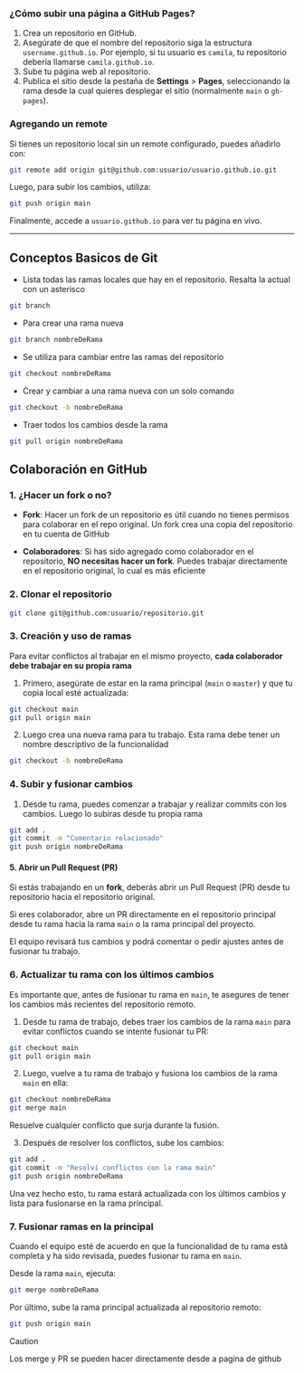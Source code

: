 ### ¿Cómo subir una página a GitHub Pages?

1. Crea un repositorio en GitHub.
2. Asegúrate de que el nombre del repositorio siga la estructura `username.github.io`. Por ejemplo, si tu usuario es `camila`, tu repositorio debería llamarse `camila.github.io`.
3. Sube tu página web al repositorio.
4. Publica el sitio desde la pestaña de **Settings** > **Pages**, seleccionando la rama desde la cual quieres desplegar el sitio (normalmente `main` o `gh-pages`).

### Agregando un remote

Si tienes un repositorio local sin un remote configurado, puedes añadirlo con:

```bash
git remote add origin git@github.com:usuario/usuario.github.io.git
```

Luego, para subir los cambios, utiliza:

```bash
git push origin main
```

Finalmente, accede a `usuario.github.io` para ver tu página en vivo.

---

## Conceptos Basicos de Git

- Lista todas las ramas locales que hay en el repositorio. Resalta la actual con un asterisco

```bash
git branch
```

- Para crear una rama nueva

```bash
git branch nombreDeRama
```

- Se utiliza para cambiar entre las ramas del repositorio

```bash
git checkout nombreDeRama
```

- Crear y cambiar a una rama nueva con un solo comando

```bash
git checkout -b nombreDeRama
```

- Traer todos los cambios desde la rama

```bash
git pull origin nombreDeRama
```

## Colaboración en GitHub

### 1. ¿Hacer un fork o no?

- **Fork**: Hacer un fork de un repositorio es útil cuando no tienes permisos para colaborar en el repo original. Un fork crea una copia del repositorio en tu cuenta de GitHub

- **Colaboradores**: Si has sido agregado como colaborador en el repositorio, **NO necesitas hacer un fork**. Puedes trabajar directamente en el repositorio original, lo cual es más eficiente

### 2. Clonar el repositorio

```bash
git clone git@github.com:usuario/repositorio.git
```

### 3. Creación y uso de ramas

Para evitar conflictos al trabajar en el mismo proyecto, **cada colaborador debe trabajar en su propia rama**

1. Primero, asegúrate de estar en la rama principal (`main` o `master`) y que tu copia local esté actualizada:

```bash
git checkout main
git pull origin main
```

2. Luego crea una nueva rama para tu trabajo. Esta rama debe tener un nombre descriptivo de la funcionalidad

```bash
git checkout -b nombreDeRama
```

### 4. Subir y fusionar cambios

1. Desde tu rama, puedes comenzar a trabajar y realizar commits con los cambios. Luego lo subiras desde tu propia rama

```bash
git add .
git commit -m "Comentario relacionado"
git push origin nombreDeRama
```

#### 5. Abrir un Pull Request (PR)

Si estás trabajando en un **fork**, deberás abrir un Pull Request (PR) desde tu repositorio hacia el repositorio original.

Si eres colaborador, abre un PR directamente en el repositorio principal desde tu rama hacia la rama `main` o la rama principal del proyecto.

El equipo revisará tus cambios y podrá comentar o pedir ajustes antes de fusionar tu trabajo.

### 6. Actualizar tu rama con los últimos cambios

Es importante que, antes de fusionar tu rama en `main`, te asegures de tener los cambios más recientes del repositorio remoto.

1. Desde tu rama de trabajo, debes traer los cambios de la rama `main` para evitar conflictos cuando se intente fusionar tu PR:

```bash
git checkout main
git pull origin main
```

2. Luego, vuelve a tu rama de trabajo y fusiona los cambios de la rama `main` en ella:

```bash
git checkout nombreDeRama
git merge main
```

Resuelve cualquier conflicto que surja durante la fusión.

3. Después de resolver los conflictos, sube los cambios:

```bash
git add .
git commit -m "Resolví conflictos con la rama main"
git push origin nombreDeRama
```

Una vez hecho esto, tu rama estará actualizada con los últimos cambios y lista para fusionarse en la rama principal.

### 7. Fusionar ramas en la principal

Cuando el equipo esté de acuerdo en que la funcionalidad de tu rama está completa y ha sido revisada, puedes fusionar tu rama en `main`.

Desde la rama `main`, ejecuta:

```bash
git merge nombreDeRama
```

Por último, sube la rama principal actualizada al repositorio remoto:

```bash
git push origin main
```

> [!CAUTION]
> Los merge y PR se pueden hacer directamente desde a pagina de github
